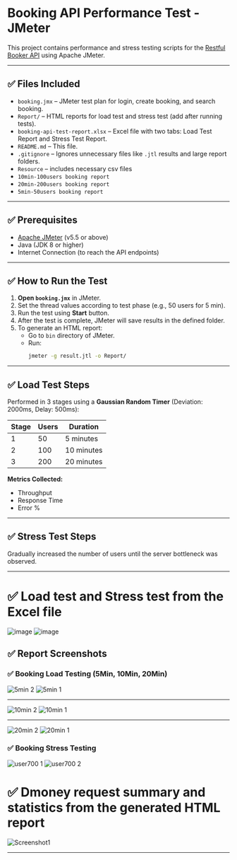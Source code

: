 # Booking API Performance Test - JMeter

This project contains performance and stress testing scripts for the [Restful Booker API](https://restful-booker.herokuapp.com/) using Apache JMeter.

---

## ✅ Files Included

- `booking.jmx` – JMeter test plan for login, create booking, and search booking.
- `Report/` – HTML reports for load test and stress test (add after running tests).
- `booking-api-test-report.xlsx` – Excel file with two tabs: Load Test Report and Stress Test Report.
- `README.md` – This file.
- `.gitignore` – Ignores unnecessary files like `.jtl` results and large report folders.
- `Resource` – includes necessary csv files
- `10min-100users booking report`
- `20min-200users booking report`
- `5min-50users booking report`
---

## ✅ Prerequisites

- [Apache JMeter](https://jmeter.apache.org/) (v5.5 or above)
- Java (JDK 8 or higher)
- Internet Connection (to reach the API endpoints)

---

## ✅ How to Run the Test

1. **Open `booking.jmx`** in JMeter.
2. Set the thread values according to test phase (e.g., 50 users for 5 min).
3. Run the test using **Start** button.
4. After the test is complete, JMeter will save results in the defined folder.
5. To generate an HTML report:
   - Go to `bin` directory of JMeter.
   - Run:
     ```bash
     jmeter -g result.jtl -o Report/
     ```

---

## ✅ Load Test Steps

Performed in 3 stages using a **Gaussian Random Timer** (Deviation: 2000ms, Delay: 500ms):

| Stage | Users | Duration |
|-------|-------|----------|
| 1     | 50    | 5 minutes |
| 2     | 100   | 10 minutes |
| 3     | 200   | 20 minutes |

**Metrics Collected:**
- Throughput
- Response Time
- Error %  

---

## ✅ Stress Test Steps

Gradually increased the number of users until the server bottleneck was observed.  

---

# ✅ Load test and Stress test from the Excel file

![image](https://github.com/user-attachments/assets/0295e183-a865-4bbd-a174-f2f7d12217b4)
![image](https://github.com/user-attachments/assets/7fce0404-5a6a-4549-9e4e-d771b3eb28d0)




## ✅ Report Screenshots
### ✅ Booking Load Testing (5Min, 10Min, 20Min)

![5min 2](https://github.com/user-attachments/assets/49a94101-cc98-4d6b-927a-784772cea7be)
![5min 1](https://github.com/user-attachments/assets/ccbcb28c-2a1f-4cb8-9a4e-2d1985bb5858)

---
![10min 2](https://github.com/user-attachments/assets/406f8b59-abf3-40af-9b1d-bc5dd48cc9ef)
![10min 1](https://github.com/user-attachments/assets/38b81388-269b-46ca-8e9e-1e7eaf3bb740)

---
![20min 2](https://github.com/user-attachments/assets/94cb99d1-d87f-4b34-97ea-301531f72cbc)
![20min 1](https://github.com/user-attachments/assets/293896c2-ec76-4bc5-825d-c795be579c9f)


### ✅ Booking Stress Testing 
![user700 1](https://github.com/user-attachments/assets/703d7fa8-fcbd-48cd-9e89-c306d6bdfc10)
![user700 2](https://github.com/user-attachments/assets/55befe2e-433a-4564-8677-7b47ab73e441)

# ✅ Dmoney request summary and statistics from the generated HTML report
![Screenshot1](https://github.com/user-attachments/assets/00dc8279-b109-4019-9cdf-706d06a9e7a5)

---

